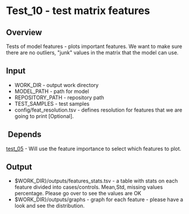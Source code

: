 # Test_10 - test matrix features

## Overview
Tests of model features - plots important features. We want to make sure there are no outliers, "junk" values in the matrix that the model can use.
## Input
- WORK_DIR - output work directory
- MODEL_PATH - path for model
- REPOSITORY_PATH - repository path
- TEST_SAMPLES - test samples
- config/feat_resolution.tsv - defines resolution for features that we are going to print [Optional].

##  Depends
[test_05](Test_05%20-%20But%20why) - Will use the feature importance to select which features to plot.

## Output
- $WORK_DIR}/outputs/features_stats.tsv - a table with stats on each feature divided into cases/controls. Mean,Std, missing values percentage. Please go over to see the values are OK
- $WORK_DIR}/outputs/graphs - graph for each feature - please have a look and see the distribution.
 
